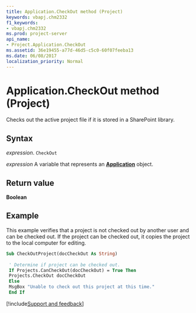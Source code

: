 ```yaml
---
title: Application.CheckOut method (Project)
keywords: vbapj.chm2332
f1_keywords:
- vbapj.chm2332
ms.prod: project-server
api_name:
- Project.Application.CheckOut
ms.assetid: 36e19455-a77d-46d5-c5c0-60f07feeba13
ms.date: 06/08/2017
localization_priority: Normal
---
```



# Application.CheckOut method (Project)

Checks out the active project file if it is stored in a SharePoint library.


## Syntax

_expression_. `CheckOut`

_expression_ A variable that represents an **[Application](Project.Application.md)** object.


## Return value

 **Boolean**


## Example

This example verifies that a project is not checked out by another user and can be checked out. If the project can be checked out, it copies the project to the local computer for editing.


```vb
Sub CheckOutProject(docCheckOut As String) 
 
 ' Determine if project can be checked out. 
 If Projects.CanCheckOut(docCheckOut) = True Then 
 Projects.CheckOut docCheckOut 
 Else 
 MsgBox "Unable to check out this project at this time." 
 End If 

```

[!include[Support and feedback](~/includes/feedback-boilerplate.md)]